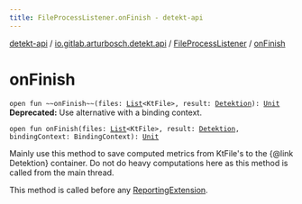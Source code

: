 ```yaml
---
title: FileProcessListener.onFinish - detekt-api
---
```


[detekt-api](../../index.html) / [io.gitlab.arturbosch.detekt.api](../index.html) / [FileProcessListener](index.html) / [onFinish](./on-finish.html)

# onFinish

`open fun ~~onFinish~~(files: `[`List`](https://kotlinlang.org/api/latest/jvm/stdlib/kotlin.collections/-list/index.html)`<KtFile>, result: `[`Detektion`](../-detektion/index.html)`): `[`Unit`](https://kotlinlang.org/api/latest/jvm/stdlib/kotlin/-unit/index.html)
**Deprecated:** Use alternative with a binding context.


`open fun onFinish(files: `[`List`](https://kotlinlang.org/api/latest/jvm/stdlib/kotlin.collections/-list/index.html)`<KtFile>, result: `[`Detektion`](../-detektion/index.html)`, bindingContext: BindingContext): `[`Unit`](https://kotlinlang.org/api/latest/jvm/stdlib/kotlin/-unit/index.html)

Mainly use this method to save computed metrics from KtFile's to the {@link Detektion} container.
Do not do heavy computations here as this method is called from the main thread.

This method is called before any [ReportingExtension](../-reporting-extension/index.html).

